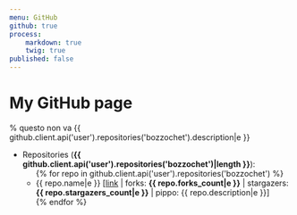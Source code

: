 ```yaml
---
menu: GitHub
github: true
process:
    markdown: true
    twig: true
published: false
---
```


# My GitHub page

% questo non va
{{ github.client.api('user').repositories('bozzochet').description|e }}


<ul>
    <li>Repositories (<strong>{{ github.client.api('user').repositories('bozzochet')|length }}</strong>):
        <ul>
        {% for repo in github.client.api('user').repositories('bozzochet') %}
            <li>{{ repo.name|e }} [<a href="{{ repo.html_url|e }}">link</a> | forks: <strong>{{ repo.forks_count|e }}</strong> | stargazers: <strong>{{ repo.stargazers_count|e }}</strong> | pippo: {{ repo.description|e }}] </li>
        {% endfor %}
        </ul>
    </li>
</ul>